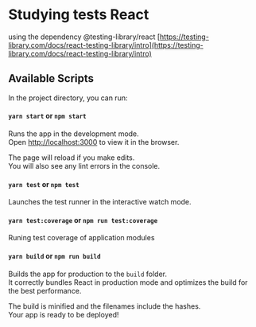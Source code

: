 # Studying tests React

using the dependency @testing-library/react [https://testing-library.com/docs/react-testing-library/intro](https://testing-library.com/docs/react-testing-library/intro)

## Available Scripts

In the project directory, you can run:

#### `yarn start` or `npm start`

Runs the app in the development mode.<br />
Open [http://localhost:3000](http://localhost:3000) to view it in the browser.

The page will reload if you make edits.<br />
You will also see any lint errors in the console.

#### `yarn test` or `npm test`

Launches the test runner in the interactive watch mode.

#### `yarn test:coverage` or `npm run test:coverage`

Runing test coverage of application modules

#### `yarn build` or `npm run build`

Builds the app for production to the `build` folder.<br />
It correctly bundles React in production mode and optimizes the build for the best performance.

The build is minified and the filenames include the hashes.<br />
Your app is ready to be deployed!

